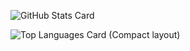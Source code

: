 ![GitHub Stats Card](https://github-readme-stats.vercel.app/api?username=fkunn1326&count_private=true&theme=light#gh-light-mode-only)

![Top Languages Card (Compact layout)](https://github-readme-stats.vercel.app/api/top-langs/?username=fkunn1326&layout=compact&count_private=true&theme=light#gh-light-mode-only)
